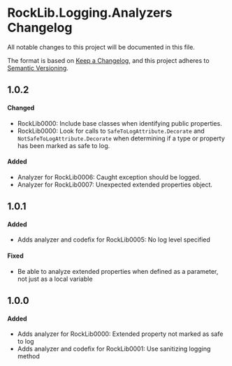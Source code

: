 # RockLib.Logging.Analyzers Changelog

All notable changes to this project will be documented in this file.

The format is based on [Keep a Changelog](https://keepachangelog.com/en/1.0.0/),
and this project adheres to [Semantic Versioning](https://semver.org/spec/v2.0.0.html).

## 1.0.2

#### Changed

- RockLib0000: Include base classes when identifying public properties.
- RockLib0000: Look for calls to `SafeToLogAttribute.Decorate` and `NotSafeToLogAttribute.Decorate` when determining if a type or property has been marked as safe to log.

#### Added

- Analyzer for RockLib0006: Caught exception should be logged.
- Analyzer for RockLib0007: Unexpected extended properties object.

## 1.0.1

#### Added

- Adds analyzer and codefix for RockLib0005: No log level specified

#### Fixed

- Be able to analyze extended properties when defined as a parameter, not just as a local variable

## 1.0.0

#### Added

- Adds analyzer for RockLib0000: Extended property not marked as safe to log
- Adds analyzer and codefix for RockLib0001: Use sanitizing logging method
